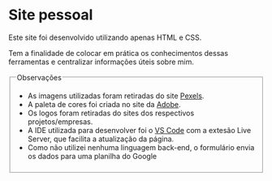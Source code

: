 # Site pessoal
<p>Este site foi desenvolvido utilizando apenas HTML e CSS.</p>
<p>Tem a finalidade de colocar em prática os conhecimentos dessas ferramentas e centralizar informações úteis sobre mim.</P>

<fieldset>
    <legend>Observações</legend>
    <ul>
        <li>As imagens utilizadas foram retiradas do site <a href="https://www.pexels.com/pt-br/" target="_blank">Pexels</a>.
        <li>A paleta de cores foi criada no site da <a href="https://color.adobe.com/pt/create/color-wheel" target="_blank">Adobe</a>.
        <li>Os logos foram retiradas do sites dos respectivos projetos/empresas.
        <li>A IDE utilizada para desenvolver foi o <a href="https://code.visualstudio.com/" target="_blank">VS Code</a> com a extesão Live Server, que facilita a atualização da página.
        <li>Como não utilizei nenhuma linguagem back-end, o formulário envia os dados para uma planilha do Google
    </ul>
</fieldset>
